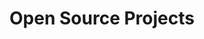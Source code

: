 ---
title: Open Source Projects
summary: Open source I have created or been a part of.
description: Open source I have created or been a part of.
---